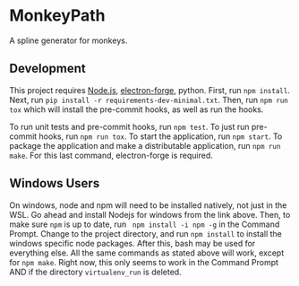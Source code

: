 # MonkeyPath
A spline generator for monkeys.

## Development
This project requires [Node.js](https://nodejs.org), [electron-forge](https://electronforge.io/), python. First, run `npm install`. Next, run `pip install -r requirements-dev-minimal.txt`. Then, run `npm run tox` which will install the pre-commit hooks, as well as run the hooks.

To run unit tests and pre-commit hooks, run `npm test`. To just run pre-commit hooks, run `npm run tox`. To start the application, run `npm start`. To package the application and make a distributable application, run `npm run make`. For this last command, electron-forge is required.

## Windows Users
On windows, node and npm will need to be installed natively, not just in the WSL. Go ahead and install Nodejs for windows from the link above. Then, to make sure `npm` is up to date, run ` npm install -i npm -g` in the Command Prompt. Change to the project directory, and run `npm install` to install the windows specific node packages. After this, bash may be used for everything else. All the same commands as stated above will work, except for `npm make`. Right now, this only seems to work in the Command Prompt AND if the directory `virtualenv_run` is deleted.
